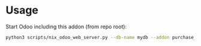 # Usage

Start Odoo including this addon (from repo root):

```bash
python3 scripts/nix_odoo_web_server.py --db-name mydb --addon purchase_open_qty
```
